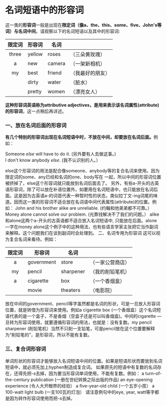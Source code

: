 # 名词短语中的形容词

这一类的**形容词**一般是出现在<b>限定词（像a、the、this、some、five、John's等词）与名词中间</b>。请观察以下的名词短语以及其中的形容词:    

| 限定词  |形容词   |名词   |   |
|:-:|---|---|---|
|three   |yellow   |roses   |（三朵黄玫瑰）   |
|a   |new   | camera  | （一架新相机）  |
|my   | best  | friend  | （我最好的朋友）  |
|   | dirty  | water  | （脏水）  |
|   |  pretty | women  |（漂亮女人）   |  

<b>这种形容词英语称为attributive adjectives，是**用来表示该名词属性**(attribute)的形容词</b>，这一点稍后再详述。  


### 一、放在名词后面的形容词

<b>**有几个特别的形容词**出现在名词短语中时，**不放在中间，却要放在名词后面**。</b>例如：  
>  
Someone <em>else</em> will have to do it. (另外要有人去做这事。)  
I don't know anybody <em>else</em>. (我不认识别的人。）  

else这个形容词的用法是配合像someone、anybody等的复合名词来使用。因为限定词的some、any已经和名词的one、body写在 一起，所以中间的形容词位置被挤掉了，else这个形容词就只能放到名词后面去了。
另外，有些a-开头的古英语形容词，除了可以放在补语位置外，如要用在名词短语中，也只能放在名词后面。这是因为古英语a-的词首代表一种暂时性的状态，类似拉丁文-ing词尾的味道。因而这一类的形容词不适合放在名词语中间代表属性(attribute)的位置。例如：
John and his brother alike are unreliable.
(约翰和他弟弟都不可靠。）
Money alone cannot solve our problem.
(光靠钱解决不了我们的问题。）
alike和alone这两个a-开头的古英语都不适合放入名词短语中, 只能放在后面。alone —字在money alone这个例子中的这种用法，也有些语言学家主张把它当作副词来解释。这个问题我们在谈到副词时会处理到。
二、名词专用为形容词
这可以视为复合名词来看待。例如：

| 限定词  |形容词   |名词   |   |
|:-:|---|---|---|
|a   |government   |store   |（一家公营商店）   |
|my   |pencil   | sharpener  | （我的削铅笔机）  |
|a   | cigarette  | box  | （一个香烟盒）  |
|   | movie  | theaters  | （电影院）  |
 
放在中间的government、pencil等字虽然都是名词的形状，可是一旦放入形容词位置，就是转借为形容词来使用。例如a cigarette box (一个香烟盒）这个名词短语代表的是一个盒子，不是香烟（空盒子还是可以叫香烟盒)。中间的cigarette —旦转为形容词使用，就要遵循形容词的用法，也就是：没有复数。my pencil sharpener (削铅笔机）当然不只削一支铅笔，可是pencil放在这个位置要解释为“削铅笔的”，是形容词，所以不能有复数。


### 三、复合词形容词


单词形状的形容词才能够放入名词短语中间的位置。如果是短语形状而要放到名词短语中，就必须先加上hyphen制造成复合词。 如果原先的短语中有复数的名词存在，还得先把-s去掉，因为要当形容词单词使用，不能有复数。例如：
a turn-of-the-century publication
(一册在世纪转换之际出版的作品)
an eye-opening experience
(令人大开眼界的经验）
a five-year-old child
(一个五岁小孩）
a 100-watt light bulb
(一支100瓦的灯泡）
请注意例句中的eye, year, watt等字都是因为转作形容词使用而把-s去掉。